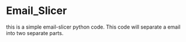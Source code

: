 # Email_Slicer
this is a simple email-slicer python code. This code will separate a email into two separate parts.
